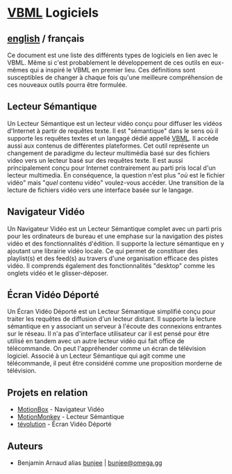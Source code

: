# [VBML](README.md) Logiciels

## [english](../software.md) / français

Ce document est une liste des différents types de logiciels en lien avec le VBML. Même si c'est
probablement le développement de ces outils en eux-mêmes qui a inspiré le VBML en premier lieu.
Ces définitions sont susceptibles de changer à chaque fois qu'une meilleure compréhension de ces
nouveaux outils pourra être formulée.

## Lecteur Sémantique

Un Lecteur Sémantique est un lecteur vidéo conçu pour diffuser les vidéos d'Internet à partir de
requêtes texte. Il est "sémantique" dans le sens où il supporte les requêtes textes et un langagé
dédié appellé [VBML](https://github.com/omega-gg/VBML/tree/master/fr). Il accède aussi aux contenus
de différentes plateformes. Cet outil représente un changement de paradigme du lecteur multimédia
basé sur des fichiers video vers un lecteur basé sur des requêtes texte. Il est aussi
principalement conçu pour Internet contrairement au parti pris local d'un lecteur multimedia. En
conséquence, la question n'est plus "*où* est le fichier vidéo" mais "*quel* contenu vidéo"
voulez-vous accéder. Une transition de la lecture de fichiers vidéo vers une interface basée sur
le langage.

## Navigateur Vidéo

Un Navigateur Vidéo est un Lecteur Sémantique complet avec un parti pris pour les ordinateurs de
bureau et une emphase sur la navigation des pistes vidéo et des fonctionnalités d'édition. Il
supporte la lecture sémantique en y ajoutant une librairie vidéo locale. Ce qui permet de
constituer des playlist(s) et des feed(s) au travers d'une organisation efficace des pistes vidéo.
Il comprends également des fonctionnalités "desktop" comme les onglets vidéo et le glisser-déposer.

## Écran Vidéo Déporté

Un Écran Vidéo Déporté est un Lecteur Sémantique simplifié conçu pour traiter les requêtes de
diffusion d'un lecteur distant. Il supporte la lecture sémantique en y associant un serveur à
l'écoute des connexions entrantes sur le réseau. Il n'a pas d'interface utilisateur car il est
pensé pour être utilisé en tandem avec un autre lecteur vidéo qui fait office de télécommande. On
peut l'appréhender comme un écran de télévision logiciel. Associé à un Lecteur Sémantique qui agit
comme une télécommande, il peut être considéré comme une proposition morderne de télévision.

## Projets en relation

- [MotionBox](https://omega.gg/MotionBox/sources) - Navigateur Vidéo
- [MotionMonkey](https://omega.gg/MotionMonkey/fr) - Lecteur Sémantique
- [tévolution](https://omega.gg/tevolution/fr) - Écran Vidéo Déporté

## Auteurs

- Benjamin Arnaud alias [bunjee](https://bunjee.me/fr) | <bunjee@omega.gg>
